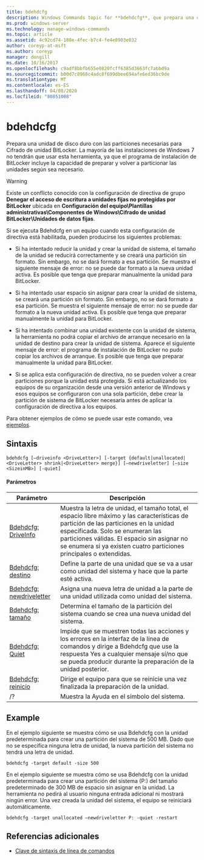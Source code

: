 ```yaml
---
title: bdehdcfg
description: Windows Commands topic for **bdehdcfg**, que prepara una unidad de disco duro con las particiones necesarias para cifrado de unidad BitLocker.
ms.prod: windows-server
ms.technology: manage-windows-commands
ms.topic: article
ms.assetid: 4c92cd74-188e-4fec-b7c4-fe4e8903e032
author: coreyp-at-msft
ms.author: coreyp
manager: dongill
ms.date: 10/16/2017
ms.openlocfilehash: c9adf8bbfb655e0820fcff6385d3663fc7abbd9a
ms.sourcegitcommit: b00d7c8968c4adc8f699dbee694afe6ed36bc9de
ms.translationtype: MT
ms.contentlocale: es-ES
ms.lasthandoff: 04/08/2020
ms.locfileid: "80851008"
---
```

# <a name="bdehdcfg"></a>bdehdcfg

Prepara una unidad de disco duro con las particiones necesarias para Cifrado de unidad BitLocker. La mayoría de las instalaciones de Windows 7 no tendrán que usar esta herramienta, ya que el programa de instalación de BitLocker incluye la capacidad de preparar y volver a particionar las unidades según sea necesario.

> [!WARNING]
> Existe un conflicto conocido con la configuración de directiva de grupo **Denegar el acceso de escritura a unidades fijas no protegidas por BitLocker** ubicada en **Configuración del equipo\Plantillas administrativas\Componentes de Windows\Cifrado de unidad BitLocker\Unidades de datos fijas**.
>
>Si se ejecuta Bdehdcfg en un equipo cuando esta configuración de directiva está habilitada, pueden producirse los siguientes problemas:
>
>- Si ha intentado reducir la unidad y crear la unidad de sistema, el tamaño de la unidad se reducirá correctamente y se creará una partición sin formato. Sin embargo, no se dará formato a esa partición. Se muestra el siguiente mensaje de error: no se puede dar formato a la nueva unidad activa. Es posible que tenga que preparar manualmente la unidad para BitLocker.
>
>- Si ha intentado usar espacio sin asignar para crear la unidad de sistema, se creará una partición sin formato. Sin embargo, no se dará formato a esa partición. Se muestra el siguiente mensaje de error: no se puede dar formato a la nueva unidad activa. Es posible que tenga que preparar manualmente la unidad para BitLocker.
>
>- Si ha intentado combinar una unidad existente con la unidad de sistema, la herramienta no podrá copiar el archivo de arranque necesario en la unidad de destino para crear la unidad de sistema. Aparece el siguiente mensaje de error: el programa de instalación de BitLocker no pudo copiar los archivos de arranque. Es posible que tenga que preparar manualmente la unidad para BitLocker.
>
>- Si se aplica esta configuración de directiva, no se pueden volver a crear particiones porque la unidad está protegida. Si está actualizando los equipos de su organización desde una versión anterior de Windows y esos equipos se configuraron con una sola partición, debe crear la partición de sistema de BitLocker necesaria antes de aplicar la configuración de directiva a los equipos.

Para obtener ejemplos de cómo se puede usar este comando, vea [ejemplos](#BKMK_Examples).

## <a name="syntax"></a>Sintaxis

```
bdehdcfg [–driveinfo <DriveLetter>] [-target {default|unallocated|<DriveLetter> shrink|<DriveLetter> merge}] [–newdriveletter] [–size <SizeinMB>] [-quiet]
```

#### <a name="parameters"></a>Parámetros

| Parámetro | Descripción |
| --------- |----------- |
| [Bdehdcfg: DriveInfo](bdehdcfg-driveinfo.md) | Muestra la letra de unidad, el tamaño total, el espacio libre máximo y las características de partición de las particiones en la unidad especificada. Solo se enumeran las particiones válidas. El espacio sin asignar no se enumera si ya existen cuatro particiones principales o extendidas. |
| [Bdehdcfg: destino](bdehdcfg-target.md) | Define la parte de una unidad que se va a usar como unidad del sistema y hace que la parte esté activa. |
| [Bdehdcfg: newdriveletter](bdehdcfg-newdriveletter.md) | Asigna una nueva letra de unidad a la parte de una unidad utilizada como unidad del sistema. |
| [Bdehdcfg: tamaño](bdehdcfg-size.md) | Determina el tamaño de la partición del sistema cuando se crea una nueva unidad del sistema. |
| [Bdehdcfg: Quiet](bdehdcfg-quiet.md) | Impide que se muestren todas las acciones y los errores en la interfaz de la línea de comandos y dirige a Bdehdcfg que use la respuesta Yes a cualquier mensaje sí/no que se pueda producir durante la preparación de la unidad posterior. |
| [Bdehdcfg: reinicio](bdehdcfg-restart.md) | Dirige el equipo para que se reinicie una vez finalizada la preparación de la unidad. |
| /? | Muestra la Ayuda en el símbolo del sistema. |

## <a name="examples"></a><a name=BKMK_Examples></a>Example

En el ejemplo siguiente se muestra cómo se usa Bdehdcfg con la unidad predeterminada para crear una partición del sistema de 500 MB. Dado que no se especifica ninguna letra de unidad, la nueva partición del sistema no tendrá una letra de unidad.

```
bdehdcfg -target default -size 500
```

En el ejemplo siguiente se muestra cómo se usa Bdehdcfg con la unidad predeterminada para crear una partición del sistema (P:) del tamaño predeterminado de 300 MB de espacio sin asignar en la unidad. La herramienta no pedirá al usuario ninguna entrada adicional ni mostrará ningún error. Una vez creada la unidad del sistema, el equipo se reiniciará automáticamente.

```
bdehdcfg -target unallocated –newdriveletter P: -quiet -restart
```

## <a name="additional-references"></a>Referencias adicionales

- [Clave de sintaxis de línea de comandos](command-line-syntax-key.md)